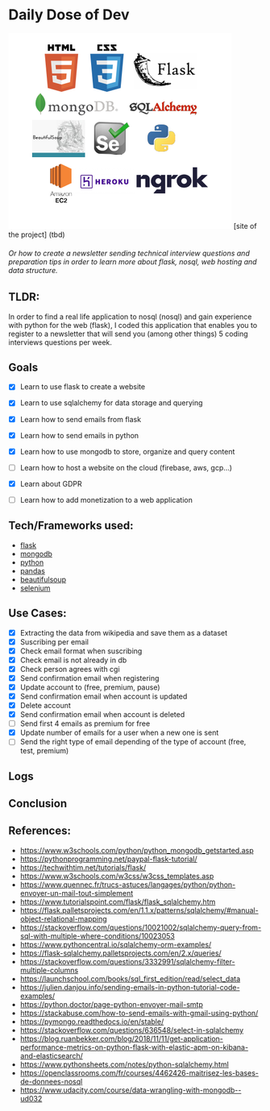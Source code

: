 # Daily Dose of Dev
![alt text](c2.png)
[site of the project] (tbd)
###### Or how to create a newsletter sending technical interview questions and preparation tips in order to learn more about flask, nosql, web hosting and data structure.
## TLDR:
 In order to find a real life application to nosql (nosql) and gain experience with python for the web (flask), I coded this application that enables you to register to a newsletter that will send you (among other things) 5 coding interviews questions per week.

## Goals
- [x] Learn to use flask to create a website
- [x] Learn to use sqlalchemy for data storage and querying
- [x] Learn how to send emails from flask
- [x] Learn how to send emails in python
- [x] Learn how to use mongodb to store, organize and query content
- [ ] Learn how to host a website on the cloud (firebase, aws, gcp…)
- [x] Learn about GDPR
- [ ] Learn how to add monetization to a web application


## Tech/Frameworks used:
- [flask](https://flask.palletsprojects.com/en/1.1.x/)
- [mongodb](https://www.mongodb.com/)
- [python](https://www.python.org/)
- [pandas](https://pandas.pydata.org/)
- [beautifulsoup](https://www.crummy.com/software/BeautifulSoup/)
- [selenium](https://selenium-python.readthedocs.io/)


## Use Cases:
- [x] Extracting the data from wikipedia and save them as a dataset
- [x] Suscribing per email
- [x] Check email format when suscribing
- [x] Check email is not already in db
- [x] Check person agrees with cgi
- [x] Send confirmation email when registering
- [x] Update account to (free, premium, pause)
- [x] Send confirmation email when account is updated
- [x] Delete account
- [x] Send confirmation email when account is deleted
- [ ] Send first 4 emails as premium for free
- [x] Update number of emails for a user when a new one is sent
- [ ] Send the right type of email depending of the type of account (free, test, premium)

## Logs
## Conclusion

## References:
* https://www.w3schools.com/python/python_mongodb_getstarted.asp
* https://pythonprogramming.net/paypal-flask-tutorial/
* https://techwithtim.net/tutorials/flask/
* https://www.w3schools.com/w3css/w3css_templates.asp
* https://www.quennec.fr/trucs-astuces/langages/python/python-envoyer-un-mail-tout-simplement
* https://www.tutorialspoint.com/flask/flask_sqlalchemy.htm
* https://flask.palletsprojects.com/en/1.1.x/patterns/sqlalchemy/#manual-object-relational-mapping
* https://stackoverflow.com/questions/10021002/sqlalchemy-query-from-sql-with-multiple-where-conditions/10023053
* https://www.pythoncentral.io/sqlalchemy-orm-examples/
* https://flask-sqlalchemy.palletsprojects.com/en/2.x/queries/
* https://stackoverflow.com/questions/3332991/sqlalchemy-filter-multiple-columns
* https://launchschool.com/books/sql_first_edition/read/select_data
* https://julien.danjou.info/sending-emails-in-python-tutorial-code-examples/
* https://python.doctor/page-python-envoyer-mail-smtp
* https://stackabuse.com/how-to-send-emails-with-gmail-using-python/
* https://pymongo.readthedocs.io/en/stable/
* https://stackoverflow.com/questions/636548/select-in-sqlalchemy
* https://blog.ruanbekker.com/blog/2018/11/11/get-application-performance-metrics-on-python-flask-with-elastic-apm-on-kibana-and-elasticsearch/
* https://www.pythonsheets.com/notes/python-sqlalchemy.html
* https://openclassrooms.com/fr/courses/4462426-maitrisez-les-bases-de-donnees-nosql
* https://www.udacity.com/course/data-wrangling-with-mongodb--ud032


